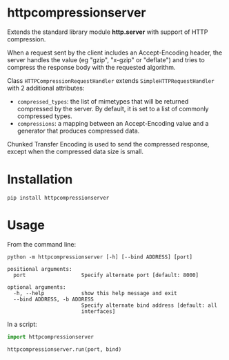 # httpcompressionserver

Extends the standard library module __http.server__ with support of HTTP
compression.

When a request sent by the client includes an Accept-Encoding header, the
server handles the value (eg "gzip", "x-gzip" or "deflate") and tries to
compress the response body with the requested algorithm.

Class `HTTPCompressionRequestHandler` extends `SimpleHTTPRequestHandler` with
2 additional attributes:

- `compressed_types`: the list of mimetypes that will be returned compressed by
  the server. By default, it is set to a list of commonly compressed types.
- `compressions`: a mapping between an Accept-Encoding value and a generator
  that produces compressed data.

Chunked Transfer Encoding is used to send the compressed response, except when
the compressed data size is small.

# Installation

`pip install httpcompressionserver`

# Usage

From the command line:

    python -m httpcompressionserver [-h] [--bind ADDRESS] [port]

    positional arguments:
      port                  Specify alternate port [default: 8000]

    optional arguments:
      -h, --help            show this help message and exit
      --bind ADDRESS, -b ADDRESS
                            Specify alternate bind address [default: all
                            interfaces]

In a script:

```python
import httpcompressionserver

httpcompressionserver.run(port, bind)
```